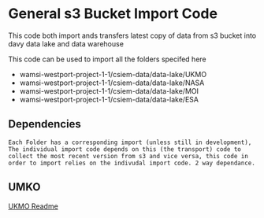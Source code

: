# General s3 Bucket Import Code
This code both import ands transfers latest copy of data from s3 bucket into davy data lake and data warehouse

This code can be used to import all the folders specifed here
- wamsi-westport-project-1-1/csiem-data/data-lake/UKMO
- wamsi-westport-project-1-1/csiem-data/data-lake/NASA
- wamsi-westport-project-1-1/csiem-data/data-lake/MOI
- wamsi-westport-project-1-1/csiem-data/data-lake/ESA

## Dependencies
    Each Folder has a corresponding import (unless still in development), The individual import code depends on this (the transport) code to collect the most recent version from s3 and vice versa, this code in order to import relies on the indivudal import code. 2 way dependance.
## UMKO
[UKMO Readme](../UKMO/Readme.md)